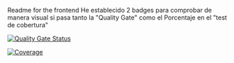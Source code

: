 Readme for the frontend
He establecido 2 badges para comprobar de manera visual si pasa tanto la "Quality Gate" como el Porcentaje en el "test de cobertura"

[![Quality Gate Status](https://sonarcloud.io/api/project_badges/measure?project=pablif_React-app&metric=alert_status)](https://sonarcloud.io/summary/new_code?id=pablif_React-app)

[![Coverage](https://sonarcloud.io/api/project_badges/measure?project=pablif_React-app&metric=coverage)](https://sonarcloud.io/summary/new_code?id=pablif_React-app)


